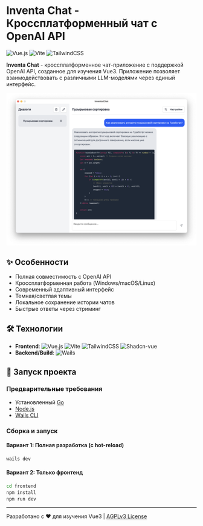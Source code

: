 # Inventa Chat - Кроссплатформенный чат с OpenAI API

![Vue.js](https://img.shields.io/badge/vuejs-%2335495e.svg?style=flat&logo=vuedotjs&logoColor=%234FC08D)
![Vite](https://img.shields.io/badge/Vite-B463F9?logo=vite&logoColor=white)
![TailwindCSS](https://img.shields.io/badge/tailwindcss-%2338B2AC.svg?style=flat&logo=tailwind-css&logoColor=white)

**Inventa Chat** - кроссплатформенное чат-приложение с поддержкой OpenAI API, созданное для изучения Vue3. Приложение позволяет взаимодействовать с различными LLM-моделями через единый интерфейс.

![Demonstration](demo.png)

## ✨ Особенности
- Полная совместимость с OpenAI API
- Кроссплатформенная работа (Windows/macOS/Linux)
- Современный адаптивный интерфейс
- Темная/светлая темы
- Локальное сохранение истории чатов
- Быстрые ответы через стриминг

## 🛠 Технологии
- **Frontend**: 
  ![Vue.js](https://img.shields.io/badge/vuejs-%2335495e.svg?style=flat&logo=vuedotjs&logoColor=%234FC08D)
  ![Vite](https://img.shields.io/badge/Vite-B463F9?logo=vite&logoColor=white)
  ![TailwindCSS](https://img.shields.io/badge/tailwindcss-%2338B2AC.svg?style=flat&logo=tailwind-css&logoColor=white)
  ![Shadcn-vue](https://img.shields.io/badge/Shadcn_vue-111827)
- **Backend/Build**: 
  ![Wails](https://img.shields.io/badge/Wails-6E3BEC)

## 🚀 Запуск проекта

### Предварительные требования
- Установленный [Go](https://go.dev)
- [Node.js](https://nodejs.org)
- [Wails CLI](https://wails.io)

### Сборка и запуск

#### Вариант 1: Полная разработка (с hot-reload)
```bash
wails dev
```

#### Вариант 2: Только фронтенд
```bash
cd frontend
npm install
npm run dev
```

---

Разработано с ❤️ для изучения Vue3 | [AGPLv3 License](LICENSE)
